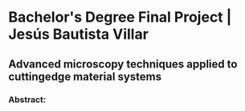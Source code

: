 # Bachelor's Degree Final Project | Jesús Bautista Villar
## Advanced microscopy techniques applied to cuttingedge material systems
### Abstract:
